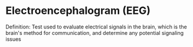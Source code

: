 # Electroencephalogram (EEG)

Definition: Test used to evaluate electrical signals in the brain, which is the brain's method for communication, and determine any potential signaling issues